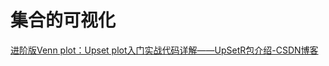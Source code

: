 # 集合的可视化

[进阶版Venn plot：Upset plot入门实战代码详解——UpSetR包介绍-CSDN博客](https://blog.csdn.net/tuanzide5233/article/details/83109527)